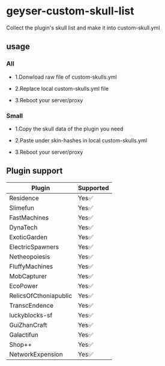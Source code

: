 # geyser-custom-skull-list
Collect the plugin's skull list and make it into custom-skull.yml

## usage
### All
- 1.Donwload raw file of custom-skulls.yml

- 2.Replace local custom-skulls.yml file

- 3.Reboot your server/proxy

### Small
- 1.Copy the skull data of the plugin you need

- 2.Paste under skin-hashes in local custom-skulls.yml

- 3.Reboot your server/proxy

## Plugin support
|Plugin  |Supported  |
|--------|-----------|
|Residence|Yes✅|
|Slimefun|Yes✅|
|FastMachines|Yes✅|
|DynaTech|Yes✅|
|ExoticGarden|Yes✅|
|ElectricSpawners|Yes✅|
|Netheopoiesis|Yes✅|
|FluffyMachines|Yes✅|
|MobCapturer|Yes✅|
|EcoPower|Yes✅|
|RelicsOfCthoniapublic|Yes✅|
|TranscEndence|Yes✅|
|luckyblocks-sf|Yes✅|
|GuiZhanCraft|Yes✅|
|Galactifun|Yes✅|
|Shop++|Yes✅|
|NetworkExpension|Yes✅|
